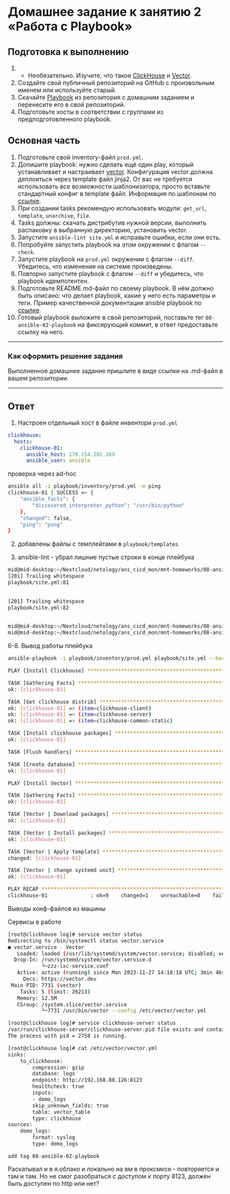 # Домашнее задание к занятию 2 «Работа с Playbook»

## Подготовка к выполнению

1. * Необязательно. Изучите, что такое [ClickHouse](https://www.youtube.com/watch?v=fjTNS2zkeBs) и [Vector](https://www.youtube.com/watch?v=CgEhyffisLY).
2. Создайте свой публичный репозиторий на GitHub с произвольным именем или используйте старый.
3. Скачайте [Playbook](./playbook/) из репозитория с домашним заданием и перенесите его в свой репозиторий.
4. Подготовьте хосты в соответствии с группами из предподготовленного playbook.

## Основная часть

1. Подготовьте свой inventory-файл `prod.yml`.
2. Допишите playbook: нужно сделать ещё один play, который устанавливает и настраивает [vector](https://vector.dev). Конфигурация vector должна деплоиться через template файл jinja2. От вас не требуется использовать все возможности шаблонизатора, просто вставьте стандартный конфиг в template файл. Информация по шаблонам по [ссылке](https://www.dmosk.ru/instruktions.php?object=ansible-nginx-install).
3. При создании tasks рекомендую использовать модули: `get_url`, `template`, `unarchive`, `file`.
4. Tasks должны: скачать дистрибутив нужной версии, выполнить распаковку в выбранную директорию, установить vector.
5. Запустите `ansible-lint site.yml` и исправьте ошибки, если они есть.
6. Попробуйте запустить playbook на этом окружении с флагом `--check`.
7. Запустите playbook на `prod.yml` окружении с флагом `--diff`. Убедитесь, что изменения на системе произведены.
8. Повторно запустите playbook с флагом `--diff` и убедитесь, что playbook идемпотентен.
9. Подготовьте README.md-файл по своему playbook. В нём должно быть описано: что делает playbook, какие у него есть параметры и теги. Пример качественной документации ansible playbook по [ссылке](https://github.com/opensearch-project/ansible-playbook).
10. Готовый playbook выложите в свой репозиторий, поставьте тег `08-ansible-02-playbook` на фиксирующий коммит, в ответ предоставьте ссылку на него.

---

### Как оформить решение задания

Выполненное домашнее задание пришлите в виде ссылки на .md-файл в вашем репозитории.

---

## Ответ
1. Настроен отдельный хост в файле инвентори
`prod.yml`
```yaml
clickhouse:
  hosts:
    clickhouse-01:
      ansible_host: 178.154.202.169
      ansible_user: ansible
```

проверка через ad-hoc 
```bash
ansible all -i playbook/inventory/prod.yml -m ping
clickhouse-01 | SUCCESS => {
    "ansible_facts": {
        "discovered_interpreter_python": "/usr/bin/python"
    },
    "changed": false,
    "ping": "pong"
}
```

2. добавлены файлы с темплейтами в `playbook/templates`

5. ansible-lint - убрал лишние пустые строки в конце плейбука

```bash
mid@mid-desktop:~/Nextcloud/netology/ans_cicd_mon/mnt-homeworks/08-ansible-02-playbook$ ansible-lint playbook/site.yml
[201] Trailing whitespace
playbook/site.yml:81
        

[201] Trailing whitespace
playbook/site.yml:82
        

mid@mid-desktop:~/Nextcloud/netology/ans_cicd_mon/mnt-homeworks/08-ansible-02-playbook$ ansible-lint playbook/site.yml
mid@mid-desktop:~/Nextcloud/netology/ans_cicd_mon/mnt-homeworks/08-ansible-02-playbook$
```

6-8. Вывод работы плейбука
```bash
ansible-playbook -i playbook/inventory/prod.yml playbook/site.yml --become 

PLAY [Install Clickhouse] **********************************************************************************************************************************************************

TASK [Gathering Facts] *************************************************************************************************************************************************************
ok: [clickhouse-01]

TASK [Get clickhouse distrib] ******************************************************************************************************************************************************
ok: [clickhouse-01] => (item=clickhouse-client)
ok: [clickhouse-01] => (item=clickhouse-server)
ok: [clickhouse-01] => (item=clickhouse-common-static)

TASK [Install clickhouse packages] *************************************************************************************************************************************************
ok: [clickhouse-01]

TASK [Flush handlers] **************************************************************************************************************************************************************

TASK [Create database] *************************************************************************************************************************************************************
ok: [clickhouse-01]

PLAY [Install Vector] **************************************************************************************************************************************************************

TASK [Gathering Facts] *************************************************************************************************************************************************************
ok: [clickhouse-01]

TASK [Vector | Download packages] **************************************************************************************************************************************************
ok: [clickhouse-01]

TASK [Vector | Install packages] ***************************************************************************************************************************************************
ok: [clickhouse-01]

TASK [Vector | Apply template] *****************************************************************************************************************************************************
changed: [clickhouse-01]

TASK [Vector | change systemd unit] ************************************************************************************************************************************************
ok: [clickhouse-01]

PLAY RECAP *************************************************************************************************************************************************************************
clickhouse-01              : ok=9    changed=1    unreachable=0    failed=0    skipped=0    rescued=0    ignored=0   
```

Выводы конф-файлов из машины

Сервисы в работе
```bash
[root@clickhouse log]# service vector status
Redirecting to /bin/systemctl status vector.service
● vector.service - Vector
   Loaded: loaded (/usr/lib/systemd/system/vector.service; disabled; vendor preset: disabled)
  Drop-In: /run/systemd/system/vector.service.d
           └─zzz-lxc-service.conf
   Active: active (running) since Mon 2023-11-27 14:18:18 UTC; 3min 46s ago
     Docs: https://vector.dev
 Main PID: 7731 (vector)
    Tasks: 5 (limit: 26213)
   Memory: 12.5M
   CGroup: /system.slice/vector.service
           └─7731 /usr/bin/vector --config /etc/vector/vector.yml

[root@clickhouse log]# service clickhouse-server status
/var/run/clickhouse-server/clickhouse-server.pid file exists and contains pid = 2758.
The process with pid = 2758 is running.
```
```bash
[root@clickhouse log]# cat /etc/vector/vector.yml 
sinks:
    to_clickhouse:
        compression: gzip
        database: logs
        endpoint: http://192.168.88.126:8123
        healthcheck: true
        inputs:
        - demo_logs
        skip_unknown_fields: true
        table: vector_table
        type: clickhouse
sources:
    demo_logs:
        format: syslog
        type: demo_logs

```
`add tag 08-ansible-02-playbook `

Раскатывал и в я.облако и локально на вм в проксмксе - повторяется и там и там. Но не смог разобраться с доступом к порту 8123, должен быть доступен по http или нет?

